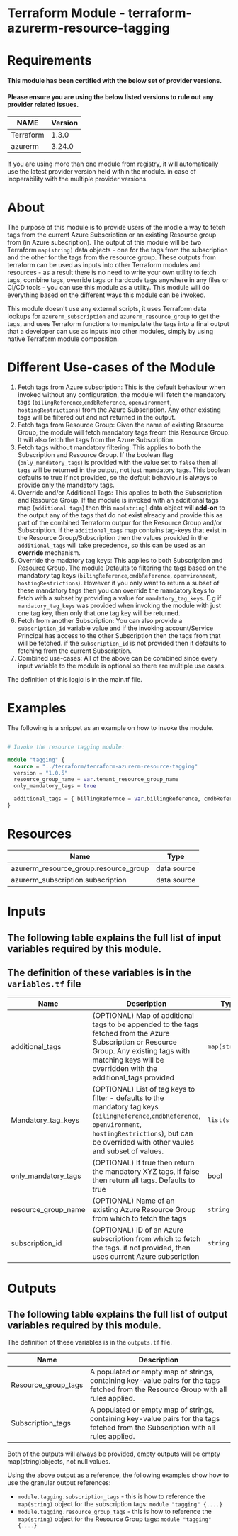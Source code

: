 # Terraform Module - terraform-azurerm-resource-tagging

# Requirements

#### This module has been certified with the below set of provider versions.

#### Please ensure you are using the below listed versions to rule out any provider related issues.

| NAME      | Version  |
|-----------|----------|
| Terraform | 1.3.0    | 
| azurerm   | 3.24.0   |

<font size=”2”> If you are using more than one module from registry, it will automatically use the latest provider version held within the module. in case of inoperability with the multiple provider versions. </font>

# About

<font size=”2”> The purpose of this module is to provide users of the modle a way to fetch tags from the current Azure Subscription or an existing Resource group from (in Azure subscription). The output of this module will be two Terraform ``map(string)`` data objects - one for the tags from the subscription and the other for the tags from the resource group. These outputs from terraform can be used as inputs into other Terraform modules and resources - as a result there is no need to write your own utility to fetch tags, combine tags, override tags or hardcode tags anywhere in any files or CI/CD tools - you can use this module as a utility. This module will do everything based on the different ways this module can be invoked.
  
  This module doesn't use any external scripts, it uses Terraform data lookups for ``azurerm_subscription`` and ``azurerm_resource_group`` to get the tags, and uses Terraform functions to manipulate the tags into a final output that a developer can use as inputs into other modules, simply by using native Terraform module composition.</font>
  
# Different Use-cases of the Module

1. Fetch tags from Azure subscription: This is the default behaviour when invoked without any configuration, the module will fetch the mandatory tags (``bilingReference``,``cmdbReference``, ``openvironment``, ``hostingRestrictions``) from the Azure Subscription. Any other existing tags will be filtered out and not returned in the output.
2. Fetch tags from Resource Group: Given the name of existing Resource Group, the module will fetch mandatory tags freom this Resource Group. It will also fetch the tags from the Azure Subscription.
3. Fetch tags without mandatory filtering: This applies to both the Subscription and Resource Group. If the boolean flag (``only_mandatory_tags``) is provided with the value set to ``false`` then all tags will be returned in the output, not just mandatory tags. This boolean defaults to true if not provided, so the default behaviour is always to provide only the mandatory tags.
4. Override and/or Additional Tags: This applies to both the Subscription and Resource Group. If the module is invoked with an additional tags map (``additional tags``) then this ``map(string)`` data object will **add-on** to the output any of the tags that do not exist already and provide this as part of the combined Terraform outpur for the Resource Group and/or Subscription. If the ``additional_tags`` map contains tag-keys that exist in the Resource Group/Subscription then the values provided in the ``additional_tags`` will take precedence, so this can be used as an **override** mechanism.
5. Override the madatory tag keys: This applies to both Subscription and Resource Group. The module Defaults to filtering the tags based on the mandatory tag keys (``bilingReference``,``cmdbReference``, ``openvironment``, ``hostingRestrictions``). However if you only want to return a subset of these mandatory tags then you can override the mandatory keys to fetch with a subset by providing a value for ``mandatory_tag_keys``. E.g if ``mandatory_tag_keys`` was provided when invoking the module with just one tag key, then only that one tag key will be returned.
6. Fetch from another Subscription: You can also provide a ``subscription_id`` variable value and if the invoking account/Service Principal has access to the other Subscription then the tags from that will be fetched. if  the ``subscription_id`` is not provided then it defaults to fetching from the current Subscription.
7. Combined use-cases: All of the above can be combined since every input variable to the module is optional so there are multiple use cases.

<font size=”2”> The definition of this logic is in the main.tf file. </font>

# Examples

<font size=”2”> The following is a snippet as an example on how to invoke the module. </font>

````terraform

# Invoke the resource tagging module:

module "tagging" {
  source = "../terraform/terraform-azurerm-resource-tagging"
  version = "1.0.5"
  resource_group_name = var.tenant_resource_group_name
  only_mandatory_tags = true

  additional_tags = { billingRefernce = var.billingReference, cmdbReference = var.cmdbReference }
}
````

# Resources

| Name | Type |
|-----------------|-----------------|
| azurerm_resource_group.resource_group   | data source   |
| azurerm_subscription.subscription   | data source  |

# Inputs

## The following table explains the full list of input variables required by this module.

## The definition of these variables is in the ``variables.tf`` file

| Name         | Description  | Type      | Default   | Required   |
|--------------|--------------|-----------|-----------|------------|
| additional_tags | (OPTIONAL) Map of additional tags to be appended to the tags fetched from the Azure Subscription or Resource Group. Any existing tags with matching keys will be overridden with the additional_tags provided | ``map(string)`` | ``{}`` | no  |
| Mandatory_tag_keys | (OPTIONAL) List of tag keys to filter - defaults to the mandatory tag keys (``bilingReference``,``cmdbReference``, ``openvironment``, ``hostingRestrictions``), but can be overrided with other vaules and subset of values. | ``list(string)`` | [``bilingReference``,``cmdbReference``, ``openvironment``, ``hostingRestrictions``] | no |
| only_mandatory_tags| (OPTIONAL) If true then return the mandatory XYZ tags, if false then return all tags. Defaults to true | bool | true  | no |
| resource_group_name | (OPTIONAL) Name of an existing Azure Resource Group from which to fetch the tags | ``string`` | ``""`` | no |
| subscription_id | (OPTIONAL) ID of an Azure subscription from which to fetch the tags. if not provided, then uses current Azure subscription | ``string`` | ``""`` | no |

# Outputs

## The following table explains the full list of output variables required by this module.

  The definition of these variables is in the ``outputs.tf`` file.

| Name | Description |
|-----------------|-----------------|
| Resource_group_tags | A populated or empty map of strings, containing key-value pairs for the tags fetched from the Resource Group with all rules applied. |
| Subscription_tags | A populated or empty map of strings, containing key-value pairs for the tags fetched from the Subscription with all rules applied. |

<font size=”2”> Both of the outputs will always be provided, empty outputs will be empty map(string)objects, not null values. </font>

<font size=”2”> Using the above output as a reference, the following examples show how to use the granular output references: </font>

- ``module.tagging.subscription_tags`` - this is how to reference the ``map(string)`` object for the subscription tags: ``module "tagging" {....}``
- ``module.tagging.resource_group_tags`` - this is how to reference the ``map(string)`` object for the Resource Group tags: ``module "tagging" {....}``

